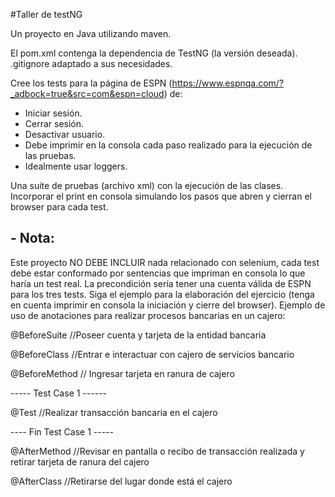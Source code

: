 #Taller de testNG

Un proyecto en Java utilizando maven.

El pom.xml contenga la dependencia de TestNG (la versión deseada).
.gitignore adaptado a sus necesidades.

Cree los tests para la página de ESPN (https://www.espnqa.com/?_adbock=true&src=com&espn=cloud) de:
- Iniciar sesión.
- Cerrar sesión.
- Desactivar usuario.
- Debe imprimir en la consola cada paso realizado para la ejecución de las pruebas.
- Idealmente usar loggers.

Una suite de pruebas (archivo xml) con la ejecución de las clases.
Incorporar el print en consola simulando los pasos que abren y cierran el browser para cada test.

## - Nota:

Este proyecto NO DEBE INCLUIR nada relacionado con selenium, cada test debe estar conformado por sentencias que impriman en consola lo que haría un test real.
La precondición sería tener una cuenta válida de ESPN para los tres tests.
Siga el ejemplo para la elaboración del ejercicio (tenga en cuenta imprimir en consola la iniciación y cierre del browser).
Ejemplo de uso de anotaciones para realizar procesos bancarias en un cajero:

@BeforeSuite
//Poseer cuenta y tarjeta de la entidad bancaria

@BeforeClass
//Entrar e interactuar con cajero de servicios bancario

@BeforeMethod
// Ingresar tarjeta en ranura de cajero

----- Test Case 1 ------

@Test
//Realizar transacción bancaria en el cajero

---- Fin Test Case 1 -----

@AfterMethod
//Revisar en pantalla o recibo de transacción realizada y retirar tarjeta de ranura del cajero

@AfterClass
//Retirarse del lugar donde está el cajero
